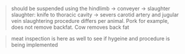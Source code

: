 > should be suspended using the hindlimb -> conveyer -> slaughter
> slaughter: knife to thoracic cavity -> severs carotid artery and jugular vein
> slaughtering procedure differs per animal. Pork for example, does not remove backfat. Cow removes back fat

> meat inspection is here as well to see if hygeine and procedure is being implemented